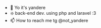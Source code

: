 - 👋 Yo it's yandere
- ❇️ back-end dev. using php and laravel :3
- 📫 How to reach me tg @not_yandere

<!---
Not-Yandere/Not-Yandere is a ✨ special ✨ repository because its `README.md` (this file) appears on your GitHub profile.
You can click the Preview link to take a look at your changes.
--->
